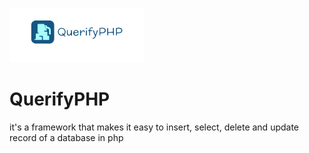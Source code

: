 ![querifyphp](img/querify.PNG)
# QuerifyPHP
it's a framework that makes it easy to insert, select, delete and update record of a database in php
